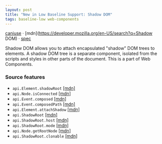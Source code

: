 ```yaml
---
layout: post
title: "New in Low Baseline Support: Shadow DOM"
tags: baseline-low web-components
---
```


[caniuse](https://caniuse.com/?search=shadow-dom) · [mdn](https://developer.mozilla.org/en-US/search?q=Shadow DOM) · [spec](https://dom.spec.whatwg.org/#shadow-trees)

Shadow DOM allows you to attach encapsulated "shadow" DOM trees to elements. A shadow DOM tree is a separate component, isolated from the scripts and styles in other parts of the document. This is a part of Web Components.

### Source features

- ``api.Element.shadowRoot`` [[mdn]](https://developer.mozilla.org/en-US/search?q=api.Element.shadowRoot)
- ``api.Node.isConnected`` [[mdn]](https://developer.mozilla.org/en-US/search?q=api.Node.isConnected)
- ``api.Event.composed`` [[mdn]](https://developer.mozilla.org/en-US/search?q=api.Event.composed)
- ``api.Event.composedPath`` [[mdn]](https://developer.mozilla.org/en-US/search?q=api.Event.composedPath)
- ``api.Element.attachShadow`` [[mdn]](https://developer.mozilla.org/en-US/search?q=api.Element.attachShadow)
- ``api.ShadowRoot`` [[mdn]](https://developer.mozilla.org/en-US/search?q=api.ShadowRoot)
- ``api.ShadowRoot.host`` [[mdn]](https://developer.mozilla.org/en-US/search?q=api.ShadowRoot.host)
- ``api.ShadowRoot.mode`` [[mdn]](https://developer.mozilla.org/en-US/search?q=api.ShadowRoot.mode)
- ``api.Node.getRootNode`` [[mdn]](https://developer.mozilla.org/en-US/search?q=api.Node.getRootNode)
- ``api.ShadowRoot.clonable`` [[mdn]](https://developer.mozilla.org/en-US/search?q=api.ShadowRoot.clonable)

